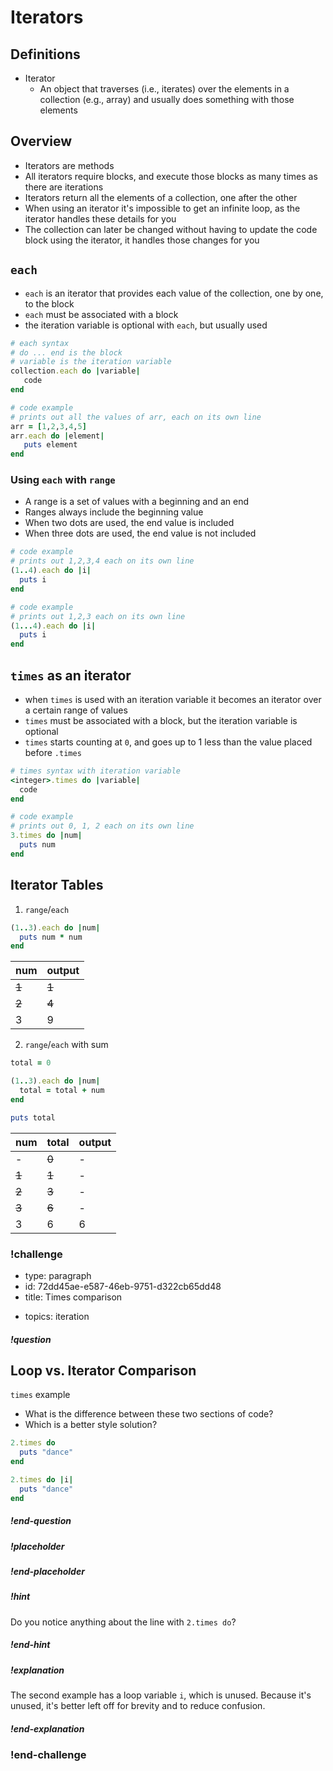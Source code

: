 # Iterators

## Definitions

* Iterator
    * An object that traverses (i.e., iterates) over the elements in a collection (e.g., array) and usually does something with those elements

## Overview

* Iterators are methods
* All iterators require blocks, and execute those blocks as many times as there are iterations
* Iterators return all the elements of a collection, one after the other
* When using an iterator it's impossible to get an infinite loop, as the iterator handles these details for you
* The collection can later be changed without having to update the code block using the iterator, it handles those changes for you

## `each`

* `each` is an iterator that provides each value of the collection, one by one, to the block
* `each` must be associated with a block
* the iteration variable is optional with `each`, but usually used

```ruby
# each syntax
# do ... end is the block
# variable is the iteration variable
collection.each do |variable|
   code
end
```

```ruby
# code example
# prints out all the values of arr, each on its own line
arr = [1,2,3,4,5]
arr.each do |element|
   puts element
end
```

### Using `each` with `range`

* A range is a set of values with a beginning and an end
* Ranges always include the beginning value
* When two dots are used, the end value is included
* When three dots are used, the end value is not included

```ruby
# code example
# prints out 1,2,3,4 each on its own line
(1..4).each do |i|
  puts i
end
```

```ruby
# code example
# prints out 1,2,3 each on its own line
(1...4).each do |i|
  puts i
end
```

## `times` as an iterator

* when `times` is used with an iteration variable it becomes an iterator over a certain range of values
* `times` must be associated with a block, but the iteration variable is optional
* `times` starts counting at `0`, and goes up to 1 less than the value placed before `.times`

```ruby
# times syntax with iteration variable
<integer>.times do |variable|
  code
end
```

```ruby
# code example
# prints out 0, 1, 2 each on its own line
3.times do |num|
  puts num
end
```

## Iterator Tables

1. `range`/`each`

```ruby
(1..3).each do |num|
  puts num * num
end
```

| num   | output |
| :---- | :----- |
| ~~1~~ | ~~1~~  |
| ~~2~~ | ~~4~~  |
| 3     | 9      |

2. `range`/`each` with sum

```ruby
total = 0

(1..3).each do |num|
  total = total + num
end

puts total
```

| num   | total | output |
| :---- | :---- | :----- |
| -     | ~~0~~ | -      |
| ~~1~~ | ~~1~~ | -      |
| ~~2~~ | ~~3~~ | -      |
| ~~3~~ | ~~6~~ | -      |
| 3     | 6     | 6      |


<!-- >>>>>>>>>>>>>>>>>>>>>> BEGIN CHALLENGE >>>>>>>>>>>>>>>>>>>>>> -->
<!-- Replace everything in square brackets [] and remove brackets  -->

### !challenge

* type: paragraph
* id: 72dd45ae-e587-46eb-9751-d322cb65dd48
* title: Times comparison
<!-- * points: [1] (optional, the number of points for scoring as a checkpoint) -->
* topics: iteration

##### !question

## Loop vs. Iterator Comparison

 `times` example

* What is the difference between these two sections of code?
* Which is a better style solution?

```ruby
2.times do
  puts "dance"
end
```

```ruby
2.times do |i|
  puts "dance"
end
```

##### !end-question

##### !placeholder

##### !end-placeholder

<!-- other optional sections -->
##### !hint

Do you notice anything about the line with `2.times do`?

##### !end-hint
<!-- !rubric - !end-rubric (markdown, instructors can see while scoring a checkpoint) -->
##### !explanation

The second example has a loop variable `i`, which is unused.  Because it's unused, it's better left off for brevity and to reduce confusion.

##### !end-explanation

### !end-challenge

<!-- ======================= END CHALLENGE ======================= -->
